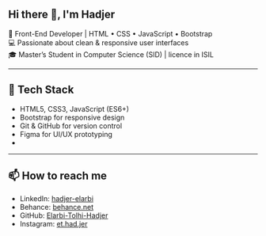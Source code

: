 ## Hi there 👋, I'm Hadjer

🎨 Front-End Developer | HTML • CSS • JavaScript • Bootstrap  
💻 Passionate about clean & responsive user interfaces  
🎓 Master’s Student in Computer Science (SID) | licence in ISIL  

---

## 🔧 Tech Stack
- HTML5, CSS3, JavaScript (ES6+)
- Bootstrap for responsive design
- Git & GitHub for version control
- Figma for UI/UX prototyping
- 
---

## 📫 How to reach me
- LinkedIn: [hadjer-elarbi](https://www.linkedin.com/in/hadjer-elarbi/)  
- Behance: [behance.net](https://www.behance.net/)  
- GitHub: [Elarbi-Tolhi-Hadjer](https://github.com/Elarbi-Tolhi-Hadjer)
- Instagram: [et.had.jer](https://www.instagram.com/et.had.jer/)


